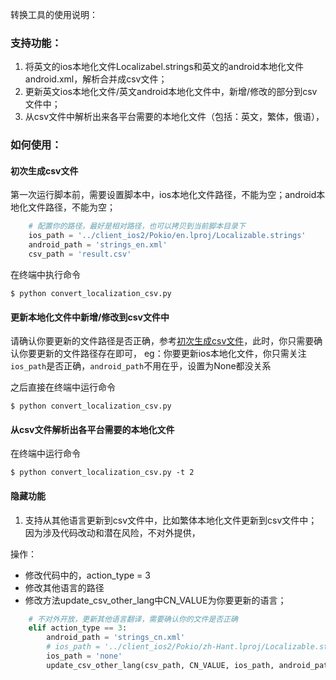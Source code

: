 
转换工具的使用说明：

### 支持功能：
1. 将英文的ios本地化文件Localizabel.strings和英文的android本地化文件android.xml，解析合并成csv文件；
2. 更新英文ios本地化文件/英文android本地化文件中，新增/修改的部分到csv文件中；
3. 从csv文件中解析出来各平台需要的本地化文件（包括：英文，繁体，俄语），

### 如何使用：

#### 初次生成csv文件

第一次运行脚本前，需要设置脚本中，ios本地化文件路径，不能为空；android本地化文件路径，不能为空；
```python
    # 配置你的路径，最好是相对路径，也可以拷贝到当前脚本目录下
    ios_path = '../client_ios2/Pokio/en.lproj/Localizable.strings'    
    android_path = 'strings_en.xml'
    csv_path = 'result.csv'
```

在终端中执行命令
```shell
$ python convert_localization_csv.py
```

#### 更新本地化文件中新增/修改到csv文件中

请确认你要更新的文件路径是否正确，参考[初次生成csv文件](#初次生成csv文件)，此时，你只需要确认你要更新的文件路径存在即可，
eg：你要更新ios本地化文件，你只需关注`ios_path`是否正确，`android_path`不用在乎，设置为None都没关系

之后直接在终端中运行命令
```shell
$ python convert_localization_csv.py
```

#### 从csv文件解析出各平台需要的本地化文件

在终端中运行命令
```shell
$ python convert_localization_csv.py -t 2
```

#### 隐藏功能

1. 支持从其他语言更新到csv文件中，比如繁体本地化文件更新到csv文件中；因为涉及代码改动和潜在风险，不对外提供，

操作：
  * 修改代码中的，action_type = 3
  * 修改其他语言的路径
  * 修改方法update_csv_other_lang中CN_VALUE为你要更新的语言；

```python
    # 不对外开放，更新其他语言翻译，需要确认你的文件是否正确
    elif action_type == 3:
        android_path = 'strings_cn.xml'
        # ios_path = '../client_ios2/Pokio/zh-Hant.lproj/Localizable.strings'
        ios_path = 'none'
        update_csv_other_lang(csv_path, CN_VALUE, ios_path, android_path)
```

